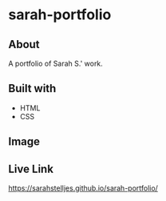 # sarah-portfolio


## About
A portfolio of Sarah S.' work.

## Built with
* HTML
* CSS

## Image

## Live Link
https://sarahstelljes.github.io/sarah-portfolio/